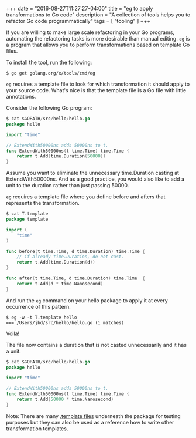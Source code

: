 +++
date        = "2016-08-27T11:27:27-04:00"
title       = "eg to apply transformations to Go code"
description = "A collection of tools helps you to refactor Go code programmatically"
tags        = [ "tooling" ]
+++

If you are willing to make large scale refactoring in your
Go programs, automating the refactoring tasks is more desirable than
manual editing. `eg` is a program that allows you to perform transformations
based on template Go files.

To install the tool, run the following:

```
$ go get golang.org/x/tools/cmd/eg
```

`eg` requires a template file to look for which transformation it should
apply to your source code. What's nice is that the template file is a Go file
with little annotations.

Consider the following Go program:

``` go
$ cat $GOPATH/src/hello/hello.go
package hello

import "time"

// ExtendWith50000ns adds 50000ns to t.
func ExtendWith50000ns(t time.Time) time.Time {
	return t.Add(time.Duration(50000))
}
```
Assume you want to eliminate the unnecessary time.Duration casting at ExtendWith50000ns.
And as a good practice, you would also like to add a unit to the duration rather than
just passing 50000.

`eg` requires a template file where you define before and afters that represents the
transformation.

``` go
$ cat T.template
package template

import (
    "time"
)

func before(t time.Time, d time.Duration) time.Time {
    // if already time.Duration, do not cast.
    return t.Add(time.Duration(d))
}

func after(t time.Time, d time.Duration) time.Time  {
    return t.Add(d * time.Nanosecond)
}
```

And run the `eg` command on your hello package to apply it at every occurrence of this pattern.

```
$ eg -w -t T.template hello
=== /Users/jbd/src/hello/hello.go (1 matches)
```

Voila!

The file now contains a duration that is not casted unnecessarily and it has a unit.

``` go
$ cat $GOPATH/src/hello/hello.go
package hello

import "time"

// ExtendWith50000ns adds 50000ns to t.
func ExtendWith50000ns(t time.Time) time.Time {
	return t.Add(50000 * time.Nanosecond)
}
```

Note: There are many [.template files](https://github.com/golang/tools/tree/master/refactor/eg/testdata)
underneath the package for testing purposes but they can also be used as a
reference how to write other transformation templates.
